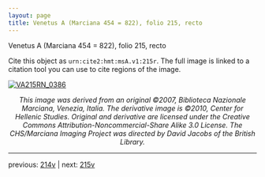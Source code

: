 ```yaml
---
layout: page
title: Venetus A (Marciana 454 = 822), folio 215, recto
---
```


Venetus A (Marciana 454 = 822), folio 215, recto

Cite this object as `urn:cite2:hmt:msA.v1:215r`.  The full image is linked to a citation tool you can use to cite regions of the image.

[![VA215RN_0386](http://www.homermultitext.org/iipsrv?IIIF=/project/homer/pyramidal/deepzoom/hmt/vaimg/2017a/VA215RN_0386.tif/full/800,/0/default.jpg)](http://www.homermultitext.org/ict2/?urn=urn:cite2:hmt:vaimg.2017a:VA215RN_0386) 

<p style="text-align: center; font-style: italic;">This image was derived from an original ©2007, Biblioteca Nazionale Marciana, Venezia, Italia. The derivative image is ©2010, Center for Hellenic Studies. Original and derivative are licensed under the Creative Commons Attribution-Noncommercial-Share Alike 3.0 License. The CHS/Marciana Imaging Project was directed by David Jacobs of the British Library.</p>

---

previous: [214v](../214v/) | next: [215v](../215v/)